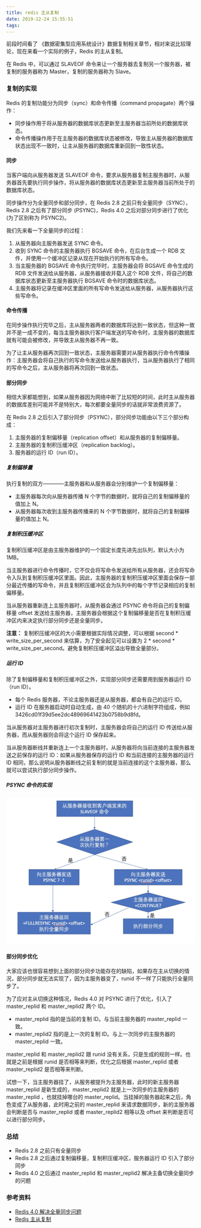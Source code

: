 ```yaml
---
title: redis 主从复制
date: 2019-12-24 15:55:51
tags:
---
```


前段时间看了 《数据密集型应用系统设计》数据复制相关章节，相对来说比较理论，现在来看一个实际的例子，Redis 的主从复制。

在 Redis 中，可以通过 SLAVEOF 命令来让一个服务器去复制另一个服务器，被复制的服务器称为 Master，复制的服务器称为 Slave。

### 复制的实现

Redis 的复制功能分为同步（sync）和命令传播（command propagate）两个操作：

- 同步操作用于将从服务器的数据库状态更新至主服务器当前所处的数据库状态。
- 命令传播操作用于在主服务器的数据库状态被修改，导致主从服务器的数据库状态出现不一致时，让主从服务器的数据库重新回到一致性状态。

#### 同步

当客户端向从服务器发送 SLAVEOF 命令，要求从服务器复制主服务器时，从服务器首先要执行同步操作，将从服务器的数据库状态更新至主服务器当前所处于的数据库状态。

同步操作分为全量同步和部分同步，在 Redis 2.8 之前只有全量同步（SYNC），Redis 2.8 之后有了部分同步 (PSYNC)，Redis 4.0 之后对部分同步进行了优化 (为了区别称为 PSYNC2)。

我们先来看一下全量同步的过程：

1. 从服务器向主服务器发送 SYNC 命令。
2. 收到 SYNC 命令的主服务器执行 BGSAVE 命令，在后台生成一个 RDB 文件，并使用一个缓冲区记录从现在开始执行的所有写命令。
3. 当主服务器的 BGSAVE 命令执行完毕时，主服务器会将 BGSAVE 命令生成的 RDB 文件发送给从服务器，从服务器接收并载入这个 RDB 文件，将自己的数据库状态更新至主服务器执行 BGSAVE 命令时的数据库状态。
4. 主服务器将记录在缓冲区里面的所有写命令发送给从服务器，从服务器执行这些写命令。

#### 命令传播

在同步操作执行完毕之后，主从服务器两者的数据库将达到一致状态，但这种一致并不是一成不变的，每当主服务器执行客户端发送的写命令时，主服务器的数据库就有可能会被修改，并导致主从服务器不再一致。

为了让主从服务器再次回到一致状态，主服务器需要对从服务器执行命令传播操作：主服务器会将自己执行的写命令发送给从服务器执行，当从服务器执行了相同的写命令之后，主从服务器将再次回到一致状态。

#### 部分同步

相信大家都能想到，如果从服务器因为网络中断了比较短的时间，此时主从服务器的数据库差别可能并不是特别大，每次都要全量同步的话就非常浪费资源了。

在 Redis 2.8 之后引入了部分同步（PSYNC），部分同步功能由以下三个部分构成：

1. 主服务器的复制偏移量（replication offset）和从服务器的复制偏移量。
2. 主服务器的复制积压缓冲区（replication backlog）。
3. 服务器的运行 ID（run ID）。

##### 复制偏移量

执行复制的双方————主服务器和从服务器会分别维护一个复制偏移量：

- 主服务器每次向从服务器传播 N 个字节的数据时，就将自己的复制偏移量的值加上 N。
- 从服务器每次收到主服务器传播来的 N 个字节数据时，就将自己的复制偏移量的值加上 N。

##### 复制积压缓冲区

复制积压缓冲区是由主服务器维护的一个固定长度先进先出队列，默认大小为 1MB。

当主服务器进行命令传播时，它不仅会将写命令发送给所有从服务器，还会将写命令入队到复制积压缓冲区里面。因此，主服务器的复制积压缓冲区里面会保存一部分最近传播的写命令，并且复制积压缓冲区会为队列中的每个字节记录相应的复制偏移量。

当从服务器重新连上主服务器时，从服务器会通过 PSYNC 命令将自己的复制偏移量 offset 发送给主服务器，主服务器会根据这个复制偏移量是否在复制积压缓冲区内来决定执行部分同步还是全量同步。

**注意：** 复制积压缓冲区的大小需要根据实际情况调整，可以根据 second * write_size_per_second 来估算，为了安全起见可以设置为 2 * second * write_size_per_second。避免复制积压缓冲区溢出导致全量部分。

##### 运行 ID

除了复制偏移量和复制积压缓冲区之外，实现部分同步还需要用到服务器运行 ID（run ID）。

- 每个 Redis 服务器，不论主服务器还是从服务器，都会有自己的运行 ID。
- 运行 ID 在服务器启动时自动生成，由 40 个随机的十六进制字符组成，例如 3426cd01f39d5ee2dc48969641423b0758b9d8fd。

当从服务器对主服务器进行初次复制时，主服务器会将自己的运行 ID 传送给从服务器，而从服务器则会将这个运行 ID 保存起来。

当从服务器断线并重新连上一个主服务器时，从服务器将向当前连接的主服务器发送之前保存的运行 ID：如果从服务器保存的运行 ID 和当前连接的主服务器的运行 ID 相同，那么说明从服务器断线之前复制的就是当前连接的这个主服务器，那么就可以尝试执行部分同步操作。

##### PSYNC 命令的实现

![Data replicate](https://raw.githubusercontent.com/rason/rason.github.io/master/image/psync.png)

#### 部分同步优化

大家应该也很容易想到上面的部分同步功能存在的缺陷，如果存在主从切换的情况，部分同步就无法实现了，因为主服务器变了，runid 不一样了只能执行全量同步了。

为了应对主从切换这种情况，Redis 4.0 对 PSYNC 进行了优化，引入了 master_replid 和 master_replid2 两个 ID。

- master_replid 指的是当前的复制 ID。与当前主服务器的 master_replid 一致。
- master_replid2 指的是上一次的复制 ID。与上一次同步的主服务器的 master_replid 一致。

master_replid 和 master_replid2 跟 runid 没有关系，只是生成的规则一样。也就是之前是根据 runid 是否相等来判断，优化之后根据 master_replid 或者 master_replid2 是否相等来判断。

试想一下，当主服务器挂了，从服务被提升为主服务器，此时的新主服务器 master_replid 是新生成的，master_replid2 就是上一次同步的主服务器的 master_replid ，也就挂掉哪台的 master_replid。当挂掉的服务器起来之后，角色变成了从服务器，此时用之前的 master_replid 来请求数据同步，新的主服务器会判断是否与 master_replid 或者 master_replid2 相等以及 offset 来判断是否可以进行部分同步。

### 总结

- Redis 2.8 之前只有全量同步
- Redis 2.8 之后通过复制偏移量，复制积压缓冲区，服务器运行 ID 引入了部分同步
- Redis 4.0 之后通过 master_replid 和 master_replid2 解决主备切换全量同步的问题

### 参考资料

- [Redis 4.0 解决全量同步问题](https://www.jianshu.com/p/54dabc470eb6)
- [Redis 主从复制](https://www.cnblogs.com/kismetv/p/9236731.html)

